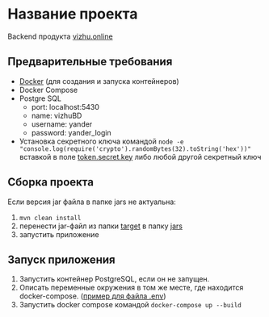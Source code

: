# Название проекта

Backend продукта [vizhu.online](https://vizhu.online)

## Предварительные требования

- [Docker](https://www.docker.com/products/docker-desktop) 
(для создания и запуска контейнеров)
- Docker Compose
- Postgre SQL 
  - port: localhost:5430 
  - name: vizhuBD 
  - username: yander
  - password: yander_login
- Установка секретного ключа командой 
```node -e "console.log(require('crypto').randomBytes(32).toString('hex'))"``` вставкой в поле [token.secret.key](src/main/resources/application.properties) либо любой другой секретный ключ


## Сборка проекта 

Если версия jar файла в папке jars не актуальна:
1. ```mvn clean install```
2. перенести jar-файл из папки [target](target) в папку [jars](jars)
3. запустить приложение

## Запуск приложения
1. Запустить контейнер PostgreSQL, если он не запущен.  
2. Описать переменные окружения в том же месте, где находится docker-compose. ([пример для файла .env](.env.dist))
3. Запустить docker compose командой ```docker-compose up --build ```